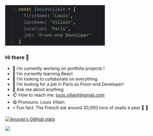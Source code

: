## [![Louis header](https://github.com/bcmplx/bcmplx/blob/main/assets/images/githubProfile.png)](https://louisvillain-dev.com/)

### Hi there 👋

- 🔭 I’m currently working on portfolio projects !
- 🌱 I’m currently learning React 
- 👯 I’m looking to collaborate on everything 
- 🤔 I’m looking for a job in Paris as Front-end Developer!
- 💬 Ask me about anything
- 📫 How to reach me: louis.villainl@gmail.com
- 😄 Pronouns: Louis Villain
- ⚡ Fun fact: The French eat around 30,000 tons of snails a year 🐌 🍴

[![Anurag's GitHub stats](https://github-readme-stats.vercel.app/api?username=bcmplx&show_icons=true&theme=dark)](https://github.com/anuraghazra/github-readme-stats)

![](https://komarev.com/ghpvc/?username=bcmplx)


